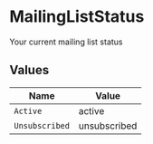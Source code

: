 # MailingListStatus

Your current mailing list status


## Values

| Name           | Value          |
| -------------- | -------------- |
| `Active`       | active         |
| `Unsubscribed` | unsubscribed   |